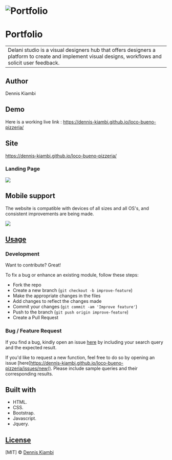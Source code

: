 # ![Portfolio](https://dennis-kiambi.github.io/loco-bueno-pizzeria/)
# Portfolio
<table>
<tr>
<td>
  Delani studio is a visual designers hub that offers designers a platform to create and implement visual designs, workflows and solicit user feedback.
</td>
</tr>
</table>

## Author
Dennis Kiambi

## Demo
Here is a working live link :  https://dennis-kiambi.github.io/loco-bueno-pizzeria/


## Site
https://dennis-kiambi.github.io/loco-bueno-pizzeria/

### Landing Page

![](https://dennis-kiambi.github.io/loco-bueno-pizzeria/)

## Mobile support
The website is compatible with devices of all sizes and all OS's, and consistent improvements are being made.

![](https://dennis-kiambi.github.io/loco-bueno-pizzeria/)




## [Usage](https://dennis-kiambi.github.io/loco-bueno-pizzeria/) 

### Development
Want to contribute? Great!

To fix a bug or enhance an existing module, follow these steps:

- Fork the repo
- Create a new branch (`git checkout -b improve-feature`)
- Make the appropriate changes in the files
- Add changes to reflect the changes made
- Commit your changes (`git commit -am 'Improve feature'`)
- Push to the branch (`git push origin improve-feature`)
- Create a Pull Request 

### Bug / Feature Request

If you find a bug, kindly open an issue [here](https://dennis-kiambi.github.io/loco-bueno-pizzeria/) by including your search query and the expected result.

If you'd like to request a new function, feel free to do so by opening an issue [here]https://dennis-kiambi.github.io/loco-bueno-pizzeria/issues/new(). Please include sample queries and their corresponding results.


## Built with 

- HTML.
- CSS.
- Bootstrap.
- Javascript.
- Jquery.


## [License](https://dennis-kiambi.github.io/loco-bueno-pizzeria/LICENSE.md)

[MIT] © [Dennis Kiambi ](https://dennis-kiambi.github.io/loco-bueno-pizzeria/LICENSE.md)

